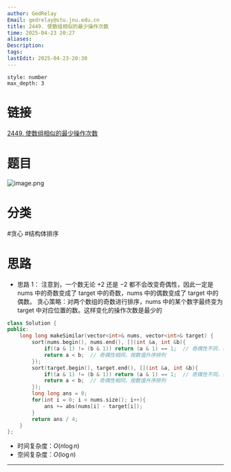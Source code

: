 ```yaml
---
author: GedRelay
Email: gedrelay@stu.jnu.edu.cn
title: 2449. 使数组相似的最少操作次数
time: 2025-04-23 20:27
aliases: 
Description: 
tags: 
lastEdit: 2025-04-23-20:30
---
```


```toc
style: number
max_depth: 3
```

# 链接
[2449. 使数组相似的最少操作次数](https://leetcode.cn/problems/minimum-number-of-operations-to-make-arrays-similar/) 

# 题目
![image.png](https://ged-pic-bed.oss-cn-guangzhou.aliyuncs.com/img/202504232028232.png)


# 分类
#贪心 #结构体排序 

# 思路
- 思路 1：
注意到，一个数无论 ${+2 }$ 还是 ${-2 }$ 都不会改变奇偶性，因此一定是 nums 中的奇数变成了 target 中的奇数，nums 中的偶数变成了 target 中的偶数。
贪心策略：对两个数组的奇数进行排序，nums 中的某个数字最终变为 target 中对应位置的数。这样变化的操作次数是最少的


```cpp
class Solution {
public:
    long long makeSimilar(vector<int>& nums, vector<int>& target) {
        sort(nums.begin(), nums.end(), [](int &a, int &b){
            if((a & 1) != (b & 1)) return (a & 1) == 1;  // 奇偶性不同，奇数优先
            return a < b;  // 奇偶性相同，按数值升序排列
        });
        sort(target.begin(), target.end(), [](int &a, int &b){
            if((a & 1) != (b & 1)) return (a & 1) == 1;  // 奇偶性不同，奇数优先
            return a < b;  // 奇偶性相同，按数值升序排列
        });
        long long ans = 0;
        for(int i = 0; i < nums.size(); i++){
            ans += abs(nums[i] - target[i]);
        }
        return ans / 4;
    }
};
```


- 时间复杂度：${O\left( n\log n \right)  }$ 
- 空间复杂度：${O\left( \log n \right)  }$ 


---

